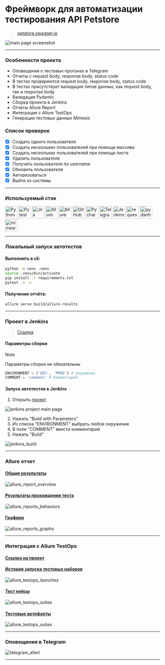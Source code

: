 # Фреймворк для автоматизации тестирования API Petstore
> <a target="_blank" href="https://petstore.swagger.io/">petstore.swagger.io</a>

![main page screenshot](/petstore_api_test_framework/pictures/swagger_page.png)

----

### Особенности проекта

* Оповещения о тестовых прогонах в Telegram
* Отчеты с request body, response body, status code
* В тестах проверяются request body, response body, status code
* В тестах присутствует валидация типов данных, как request body, так и response body
* Валидация Pydantic
* Сборка проекта в Jenkins
* Отчеты Allure Report
* Интеграция с Allure TestOps
* Генерация тестовых данных Mimesis

### Список проверок

- [x] Создать одного пользователя
- [x] Создать нескольких пользователей при помощи массива
- [x] Создать нескольких пользователей при помощи листа
- [x] Удалить пользователя
- [x] Получить пользователя по username
- [x] Обновить пользователя
- [x] Авторизоваться
- [x] Выйти из системы

----

### Используемый стэк

<img title="Python" src="petstore_api_test_framework/pictures/icons/python-original.svg" height="40" width="40"/> <img title="Pytest" src="petstore_api_test_framework/pictures/icons/pytest-original.svg" height="40" width="40"/> <img title="Jira" src="petstore_api_test_framework/pictures/icons/jira-original.svg" height="40" width="40"/> <img title="Allure Report" src="petstore_api_test_framework/pictures/icons/Allure_Report.png" height="40" width="40"/> <img title="Allure TestOps" src="petstore_api_test_framework/pictures/icons/AllureTestOps.png" height="40" width="40"/> <img title="GitHub" src="petstore_api_test_framework/pictures/icons/github-original.svg" height="40" width="40"/> <img title="Pycharm" src="petstore_api_test_framework/pictures/icons/pycharm.png" height="40" width="40"/> <img title="Telegram" src="petstore_api_test_framework/pictures/icons/tg.png" height="40" width="40"/> <img title="Jenkins" src="petstore_api_test_framework/pictures/icons/jenkins-original.svg" height="40" width="40"/> <img title="requests" src="petstore_api_test_framework/pictures/icons/requests.png" height="40" width="40"/> <img title="pydantic" src="petstore_api_test_framework/pictures/icons/pydantic.png" height="40" width="40"/> <img title="mimesis" src="petstore_api_test_framework/pictures/icons/mimesis.svg" height="40" width="40"/>

----

### Локальный запуск автотестов

#### Выполнить в cli:
```bash
python -m venv .venv
source .venv/bin/activate
pip install -r requirements.txt
pytest -s -v
```

#### Получение отчёта:
```bash
allure serve build/allure-results
```

----

### Проект в Jenkins
> <a target="_blank" href="https://jenkins.autotests.cloud/job/petstore_api_tests_project/">Ссылка</a>

#### Параметры сборки
> [!NOTE]
> Параметры сборки не обязательны
```python
ENVIRONMENT = ['DEV', 'PROD'] # Окружение
COMMENT = 'comment' # Комментарий
```
#### Запуск автотестов в Jenkins
1. Открыть <a target="_blank" href="https://jenkins.autotests.cloud/job/petstore_api_tests_project/">проект</a>

![jenkins project main page](petstore_api_test_framework/pictures/jenkins_project_main_page.png)

2. Нажать "Build with Parameters"
3. Из списка "ENVIRONMENT" выбрать любое окружение
4. В поле "COMMENT" ввести комментарий
5. Нажать "Build"

![jenkins_build](petstore_api_test_framework/pictures/jenkins_build.png)

----

### Allure отчет
#### <a target="_blank" href="https://jenkins.autotests.cloud/job/Petstore-API-Auto-Tests/10/allure/#">Общие результаты</a>
![allure_report_overview](petstore_api_test_framework/pictures/allure_report_overview.png)

#### <a target="_blank" href="https://jenkins.autotests.cloud/job/Petstore-API-Auto-Tests/10/allure/#suites/94c8c4ac5fc4c534c54cd08189c43b55/9ff66467c660d9c7/">Результаты прохождения теста</a>

![allure_reports_behaviors](petstore_api_test_framework/pictures/allure_reports_suites.png)

#### <a target="_blank" href="https://jenkins.autotests.cloud/job/Petstore-API-Auto-Tests/10/allure/#graph">Графики</a>


![allure_reports_graphs](petstore_api_test_framework/pictures/allure_reports_graphs.png)


----

### Интеграция с Allure TestOps
#### <a target="_blank" href="https://allure.autotests.cloud/project/3909/dashboards">Ссылка на проект</a>


#### <a target="_blank" href="https://allure.autotests.cloud/project/3909/launches">История запуска тестовых наборов</a>

![allure_testops_launches](petstore_api_test_framework/pictures/allure_testops_launches.png)

#### <a target="_blank" href="https://allure.autotests.cloud/project/3909/test-cases/28499?treeId=0">Тест кейсы</a>

![allure_testops_suites](petstore_api_test_framework/pictures/allure_testops_suites.png)

#### <a target="_blank" href="https://allure.autotests.cloud/launch/33574/tree/551304/attachments?treeId=0">Тестовые артефакты</a>

![allure_testops_suites](petstore_api_test_framework/pictures/allure_testops_test_attachments.png)



----

### Оповещения в Telegram
![telegram_allert](petstore_api_test_framework/pictures/telegram_allert.png)

----
